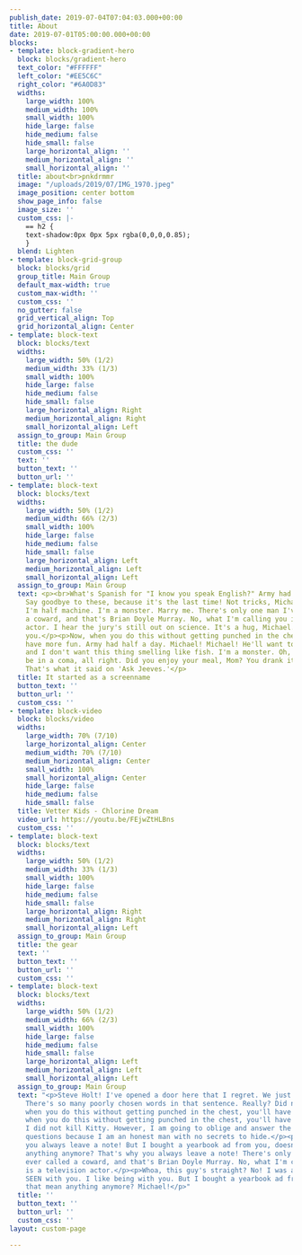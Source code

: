 ```yaml
---
publish_date: 2019-07-04T07:04:03.000+00:00
title: About
date: 2019-07-01T05:00:00.000+00:00
blocks:
- template: block-gradient-hero
  block: blocks/gradient-hero
  text_color: "#FFFFFF"
  left_color: "#EE5C6C"
  right_color: "#6A0D83"
  widths:
    large_width: 100%
    medium_width: 100%
    small_width: 100%
    hide_large: false
    hide_medium: false
    hide_small: false
    large_horizontal_align: ''
    medium_horizontal_align: ''
    small_horizontal_align: ''
  title: about<br>pnkdrmmr
  image: "/uploads/2019/07/IMG_1970.jpeg"
  image_position: center bottom
  show_page_info: false
  image_size: ''
  custom_css: |-
    == h2 {
    text-shadow:0px 0px 5px rgba(0,0,0,0.85);
    }
  blend: Lighten
- template: block-grid-group
  block: blocks/grid
  group_title: Main Group
  default_max-width: true
  custom_max-width: ''
  custom_css: ''
  no_gutter: false
  grid_vertical_align: Top
  grid_horizontal_align: Center
- template: block-text
  block: blocks/text
  widths:
    large_width: 50% (1/2)
    medium_width: 33% (1/3)
    small_width: 100%
    hide_large: false
    hide_medium: false
    hide_small: false
    large_horizontal_align: Right
    medium_horizontal_align: Right
    small_horizontal_align: Left
  assign_to_group: Main Group
  title: the dude
  custom_css: ''
  text: ''
  button_text: ''
  button_url: ''
- template: block-text
  block: blocks/text
  widths:
    large_width: 50% (1/2)
    medium_width: 66% (2/3)
    small_width: 100%
    hide_large: false
    hide_medium: false
    hide_small: false
    large_horizontal_align: Left
    medium_horizontal_align: Left
    small_horizontal_align: Left
  assign_to_group: Main Group
  text: <p><br>What's Spanish for "I know you speak English?" Army had half a day.
    Say goodbye to these, because it's the last time! Not tricks, Michael, illusions.
    I'm half machine. I'm a monster. Marry me. There's only one man I've ever called
    a coward, and that's Brian Doyle Murray. No, what I'm calling you is a television
    actor. I hear the jury's still out on science. It's a hug, Michael. I'm hugging
    you.</p><p>Now, when you do this without getting punched in the chest, you'll
    have more fun. Army had half a day. Michael! Michael! He'll want to use your yacht,
    and I don't want this thing smelling like fish. I'm a monster. Oh, you're gonna
    be in a coma, all right. Did you enjoy your meal, Mom? You drank it fast enough.
    That's what it said on 'Ask Jeeves.'</p>
  title: It started as a screenname
  button_text: ''
  button_url: ''
  custom_css: ''
- template: block-video
  block: blocks/video
  widths:
    large_width: 70% (7/10)
    large_horizontal_align: Center
    medium_width: 70% (7/10)
    medium_horizontal_align: Center
    small_width: 100%
    small_horizontal_align: Center
    hide_large: false
    hide_medium: false
    hide_small: false
  title: Vetter Kids - Chlorine Dream
  video_url: https://youtu.be/FEjwZtHLBns
  custom_css: ''
- template: block-text
  block: blocks/text
  widths:
    large_width: 50% (1/2)
    medium_width: 33% (1/3)
    small_width: 100%
    hide_large: false
    hide_medium: false
    hide_small: false
    large_horizontal_align: Right
    medium_horizontal_align: Right
    small_horizontal_align: Left
  assign_to_group: Main Group
  title: the gear
  text: ''
  button_text: ''
  button_url: ''
  custom_css: ''
- template: block-text
  block: blocks/text
  widths:
    large_width: 50% (1/2)
    medium_width: 66% (2/3)
    small_width: 100%
    hide_large: false
    hide_medium: false
    hide_small: false
    large_horizontal_align: Left
    medium_horizontal_align: Left
    small_horizontal_align: Left
  assign_to_group: Main Group
  text: "<p>Steve Holt! I've opened a door here that I regret. We just call it a sausage.
    There's so many poorly chosen words in that sentence. Really? Did nothing cancel?</p><p>Now,
    when you do this without getting punched in the chest, you'll have more fun. Now,
    when you do this without getting punched in the chest, you'll have more fun. No,
    I did not kill Kitty. However, I am going to oblige and answer the nice officer's
    questions because I am an honest man with no secrets to hide.</p><p>That's why
    you always leave a note! But I bought a yearbook ad from you, doesn't that mean
    anything anymore? That's why you always leave a note! There's only one man I've
    ever called a coward, and that's Brian Doyle Murray. No, what I'm calling you
    is a television actor.</p><p>Whoa, this guy's straight? No! I was ashamed to be
    SEEN with you. I like being with you. But I bought a yearbook ad from you, doesn't
    that mean anything anymore? Michael!</p>"
  title: ''
  button_text: ''
  button_url: ''
  custom_css: ''
layout: custom-page

---
```

